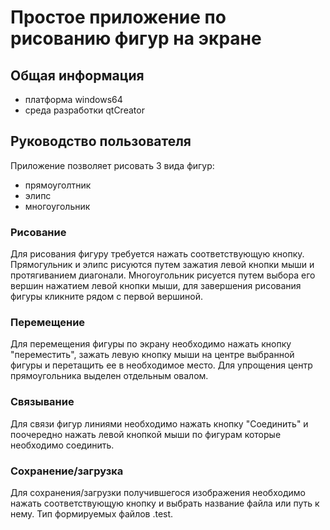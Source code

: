 # Простое приложение по рисованию фигур на экране
## Общая информация
* платформа windows64
* среда разработки qtCreator
## Руководство пользователя
Приложение позволяет рисовать 3 вида фигур:
- прямоуголтник
- элипс
- многоугольник
### Рисование
Для рисования фигуру требуется нажать соответствующую кнопку. 
Прямогульник и элипс рисуются путем зажатия левой кнопки мыши и протягиванием диагонали. 
Многоугольник рисуется путем выбора его вершин нажатием левой кнопки мыши, для завершения рисования фигуры кликните рядом с первой вершиной. 
### Перемещение
Для перемещения фигуры по экрану необходимо нажать кнопку "переместить", зажать левую кнопку мыши на центре выбранной фигуры и перетащить ее в необходимое место. 
Для упрощения центр прямоугольника выделен отдельным овалом.
### Связывание
Для связи фигур линиями необходимо нажать кнопку "Соединить" и поочередно нажать левой кнопкой мыши по фигурам которые необходимо соединить.
### Сохранение/загрузка
Для сохранения/загрузки получившегося изображения необходимо нажать соответствующую кнопку и выбрать название файла или путь к нему. Тип формируемых файлов .test.
